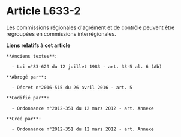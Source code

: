 # Article L633-2

Les commissions régionales d'agrément et de contrôle peuvent être regroupées en commissions interrégionales.

**Liens relatifs à cet article**

	**Anciens textes**:

	  - Loi n°83-629 du 12 juillet 1983 - art. 33-5 al. 6 (Ab)

	**Abrogé par**:

	  - Décret n°2016-515 du 26 avril 2016 - art. 5

	**Codifié par**:

	  - Ordonnance n°2012-351 du 12 mars 2012 - art. Annexe

	**Créé par**:

	  - Ordonnance n°2012-351 du 12 mars 2012 - art. Annexe
